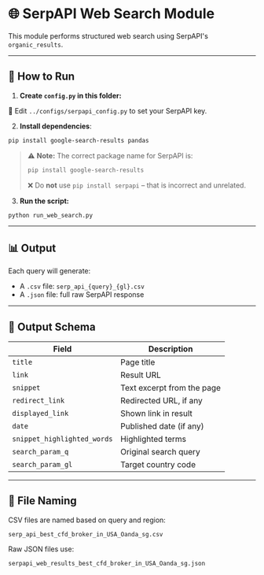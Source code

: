 # 🌐 SerpAPI Web Search Module

This module performs structured web search using SerpAPI's `organic_results`.

---

## 🚀 How to Run

1. **Create `config.py` in this folder:**

📝 Edit `../configs/serpapi_config.py` to set your SerpAPI key.



2. **Install dependencies**:

```bash
pip install google-search-results pandas
```

> ⚠️ **Note:** The correct package name for SerpAPI is:
>
> ```bash
> pip install google-search-results
> ```
> 
> ❌ Do **not** use `pip install serpapi` – that is incorrect and unrelated.

3. **Run the script:**

```bash
python run_web_search.py
```

---

## 📊 Output

Each query will generate:

- A `.csv` file: `serp_api_{query}_{gl}.csv`
- A `.json` file: full raw SerpAPI response

---

## 🧩 Output Schema

| Field | Description |
|-------|-------------|
| `title` | Page title |
| `link` | Result URL |
| `snippet` | Text excerpt from the page |
| `redirect_link` | Redirected URL, if any |
| `displayed_link` | Shown link in result |
| `date` | Published date (if any) |
| `snippet_highlighted_words` | Highlighted terms |
| `search_param_q` | Original search query |
| `search_param_gl` | Target country code |

---

## 📁 File Naming

CSV files are named based on query and region:

```
serp_api_best_cfd_broker_in_USA_Oanda_sg.csv
```

Raw JSON files use:

```
serpapi_web_results_best_cfd_broker_in_USA_Oanda_sg.json
```